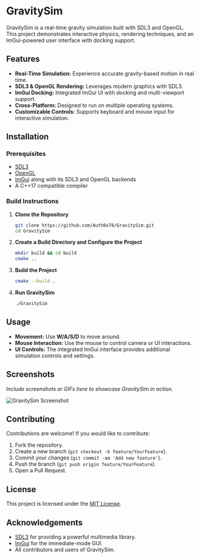 # GravitySim

GravitySim is a real-time gravity simulation built with SDL3 and OpenGL. This project demonstrates interactive physics, rendering techniques, and an ImGui-powered user interface with docking support.

## Features

- **Real-Time Simulation:** Experience accurate gravity-based motion in real time.
- **SDL3 & OpenGL Rendering:** Leverages modern graphics with SDL3.
- **ImGui Docking:** Integrated ImGui UI with docking and multi-viewport support.
- **Cross-Platform:** Designed to run on multiple operating systems.
- **Customizable Controls:** Supports keyboard and mouse input for interactive simulation.

## Installation

### Prerequisites

- [SDL3](https://libsdl.org/)
- [OpenGL](https://www.opengl.org/)
- [ImGui](https://github.com/ocornut/imgui) along with its SDL3 and OpenGL backends
- A C++17 compatible compiler

### Build Instructions

1. **Clone the Repository**
   ```bash
   git clone https://github.com/Auth0x78/GravitySim.git
   cd GravitySim
   ```

2. **Create a Build Directory and Configure the Project**
   ```bash
   mkdir build && cd build
   cmake ..
   ```

3. **Build the Project**
   ```bash
   cmake --build .
   ```

4. **Run GravitySim**
   ```bash
   ./GravitySim
   ```

## Usage

- **Movement:** Use **W/A/S/D** to move around.
- **Mouse Interaction:** Use the mouse to control camera or UI interactions.
- **UI Controls:** The integrated ImGui interface provides additional simulation controls and settings.

## Screenshots

*Include screenshots or GIFs here to showcase GravitySim in action.*

![GravitySim Screenshot](![image](https://github.com/user-attachments/assets/d2506491-185c-4978-b339-15e80c30729c)
)

## Contributing

Contributions are welcome! If you would like to contribute:

1. Fork the repository.
2. Create a new branch (`git checkout -b feature/YourFeature`).
3. Commit your changes (`git commit -am 'Add new feature'`).
4. Push the branch (`git push origin feature/YourFeature`).
5. Open a Pull Request.

## License

This project is licensed under the [MIT License](LICENSE).

## Acknowledgements

- [SDL3](https://libsdl.org/) for providing a powerful multimedia library.
- [ImGui](https://github.com/ocornut/imgui) for the immediate-mode GUI.
- All contributors and users of GravitySim.

